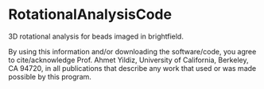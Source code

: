 # RotationalAnalysisCode
3D rotational analysis for beads imaged in brightfield.

By using this information and/or downloading the software/code, you agree to cite/acknowledge Prof. Ahmet Yildiz, University of California, Berkeley, CA 94720, in all publications that describe any work that used or was made possible by this program.
